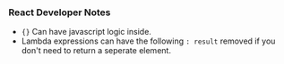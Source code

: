 ### React Developer Notes
- ``{}`` Can have javascript logic inside.
- Lambda expressions can have the following `: result` removed if you don't need to return a seperate element.